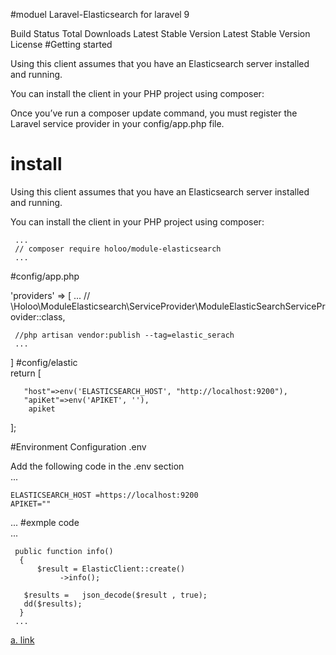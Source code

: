 #moduel Laravel-Elasticsearch  for laravel  9 


Build Status Total Downloads Latest Stable Version Latest Stable Version License
#Getting started 

Using this client assumes that you have an Elasticsearch server installed and running.

You can install the client in your PHP project using composer:

Once you’ve run a composer update command, you must register the Laravel service provider in your config/app.php file.


# install
Using this client assumes that you have an Elasticsearch server installed and running.

You can install the client in your PHP project using composer:
  
     ...
     // composer require holoo/module-elasticsearch
     ...

#config/app.php 

 'providers' => [
     ...
     // \Holoo\ModuleElasticsearch\ServiceProvider\ModuleElasticSearchServiceProvider::class,
       
     //php artisan vendor:publish --tag=elastic_serach
     ...
 ]
 #config/elastic  
   return [
      
       "host"=>env('ELASTICSEARCH_HOST', "http://localhost:9200"),
       "apiKet"=>env('APIKET', ''), 
        apiket
   ];
 
#Environment Configuration  .env
 
 Add the following code in the .env section  
   ...
     
    ELASTICSEARCH_HOST =https://localhost:9200
    APIKET=""
   ...
  #exmple code  
    ... 
    
     public function info()
      {
          $result = ElasticClient::create()
               ->info();

       $results =   json_decode($result , true);
       dd($results);
      } 
     ...   
     
 [a. link](https://www.elastic.co/guide/en/elasticsearch/client/php-api/current/index_management.html   
)
